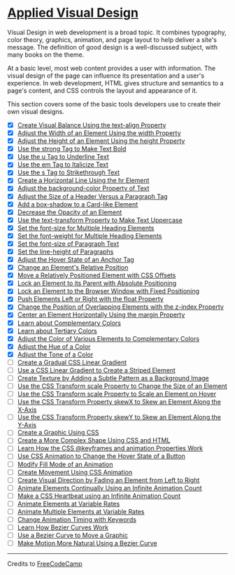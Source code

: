 # [Applied Visual Design](https://learn.freecodecamp.org/responsive-web-design/applied-visual-design/)

Visual Design in web development is a broad topic. It combines typography, color theory, graphics, animation, and page layout to help deliver a site's message. The definition of good design is a well-discussed subject, with many books on the theme.

At a basic level, most web content provides a user with information. The visual design of the page can influence its presentation and a user's experience. In web development, HTML gives structure and semantics to a page's content, and CSS controls the layout and appearance of it.

This section covers some of the basic tools developers use to create their own visual designs.

- [x] [Create Visual Balance Using the text-align Property](01-create-visual-balance-using-the-text-align-property.html)
- [x] [Adjust the Width of an Element Using the width Property](02-adjust-the-width-of-an-element-using-the-width-property.html)
- [x] [Adjust the Height of an Element Using the height Property](03-adjust-the-height-of-an-element-using-the-height-property.html)
- [x] [Use the strong Tag to Make Text Bold](04-use-the-strong-tag-to-make-text-bold.html)
- [x] [Use the u Tag to Underline Text](05-use-the-u-tag-to-underline-text.html)
- [x] [Use the em Tag to Italicize Text](06-use-the-em-tag-to-italicize-text.html)
- [x] [Use the s Tag to Strikethrough Text](07-use-the-s-tag-to-strikethrough-text.html)
- [x] [Create a Horizontal Line Using the hr Element](08-create-a-horizontal-line-using-the-hr-element.html)
- [x] [Adjust the background-color Property of Text](09-adjust-the-background-color-property-of-text.html)
- [x] [Adjust the Size of a Header Versus a Paragraph Tag](10-adjust-the-size-of-a-header-versus-a-paragraph-tag.html)
- [x] [Add a box-shadow to a Card-like Element](11-add-a-box-shadow-to-a-card-like-element.html)
- [x] [Decrease the Opacity of an Element](12-decrease-the-opacity-of-an-element.html)
- [x] [Use the text-transform Property to Make Text Uppercase](13-use-the-text-transform-property-to-make-text-uppercase.html)
- [x] [Set the font-size for Multiple Heading Elements](14-set-the-font-size-for-multiple-heading-elements.html)
- [x] [Set the font-weight for Multiple Heading Elements](15-set-the-font-weight-for-multiple-heading-elements.html)
- [x] [Set the font-size of Paragraph Text](16-set-the-font-size-of-paragraph-text.html)
- [x] [Set the line-height of Paragraphs](17-set-the-line-height-of-paragraphs.html)
- [x] [Adjust the Hover State of an Anchor Tag](18-adjust-the-hover-state-of-an-anchor-tag.html)
- [x] [Change an Element's Relative Position](19-change-an-elements-relative-position.html)
- [x] [Move a Relatively Positioned Element with CSS Offsets](20-move-a-relatively-positioned-element-with-css-offsets.html)
- [x] [Lock an Element to its Parent with Absolute Positioning](21-lock-an-element-to-its-parent-with-absolute-positioning.html)
- [x] [Lock an Element to the Browser Window with Fixed Positioning](22-lock-an-element-to-the-browser-window-with-fixed-positioning.html)
- [x] [Push Elements Left or Right with the float Property](23-push-elements-left-or-right-with-the-float-property.html)
- [x] [Change the Position of Overlapping Elements with the z-index Property](24-change-the-position-of-overlapping-elements-with-the-z-index-property.html)
- [x] [Center an Element Horizontally Using the margin Property](25-center-an-element-horizontally-using-the-margin-property.html)
- [x] [Learn about Complementary Colors](26-learn-about-complementary-colors.html)
- [x] [Learn about Tertiary Colors](27-learn-about-tertiary-colors.html)
- [x] [Adjust the Color of Various Elements to Complementary Colors](28-adjust-the-color-of-various-elements-to-complementary-colors.html)
- [x] [Adjust the Hue of a Color](29-adjust-the-hue-of-a-color.html)
- [x] [Adjust the Tone of a Color](30-adjust-the-tone-of-a-color.html)
- [ ] [Create a Gradual CSS Linear Gradient](31-create-a-gradual-css-linear-gradient.html)
- [ ] [Use a CSS Linear Gradient to Create a Striped Element](32-use-a-css-linear-gradient-to-create-a-striped-element.html)
- [ ] [Create Texture by Adding a Subtle Pattern as a Background Image](33-create-texture-by-adding-a-subtle-pattern-as-a-background-image.html)
- [ ] [Use the CSS Transform scale Property to Change the Size of an Element](34-use-the-css-transform-scale-property-to-change-the-size-of-an-element.html)
- [ ] [Use the CSS Transform scale Property to Scale an Element on Hover](35-use-the-css-transform-scale-property-to-scale-an-element-on-hover.html)
- [ ] [Use the CSS Transform Property skewX to Skew an Element Along the X-Axis](36-use-the-css-transform-property-skewx-to-skew-an-element-along-the-x-axis.html)
- [ ] [Use the CSS Transform Property skewY to Skew an Element Along the Y-Axis](37-use-the-css-transform-property-skewy-to-skew-an-element-along-the-y-axis.html)
- [ ] [Create a Graphic Using CSS](38-create-a-graphic-using-css.html)
- [ ] [Create a More Complex Shape Using CSS and HTML](39-create-a-more-complex-shape-using-css-and-html.html)
- [ ] [Learn How the CSS @keyframes and animation Properties Work](40-learn-how-the-css-keyframes-and-animation-properties-work.html)
- [ ] [Use CSS Animation to Change the Hover State of a Button](41-use-css-animation-to-change-the-hover-state-of-a-button.html)
- [ ] [Modify Fill Mode of an Animation](42-modify-fill-mode-of-an-animation.html)
- [ ] [Create Movement Using CSS Animation](43-create-movement-using-css-animation.html)
- [ ] [Create Visual Direction by Fading an Element from Left to Right](44-create-visual-direction-by-fading-an-element-from-left-to-right.html)
- [ ] [Animate Elements Continually Using an Infinite Animation Count](45-animate-elements-continually-using-an-infinite-animation-count.html)
- [ ] [Make a CSS Heartbeat using an Infinite Animation Count](46-make-a-css-heartbeat-using-an-infinite-animation-count.html)
- [ ] [Animate Elements at Variable Rates](47-animate-elements-at-variable-rates.html)
- [ ] [Animate Multiple Elements at Variable Rates](48-animate-multiple-elements-at-variable-rates.html)
- [ ] [Change Animation Timing with Keywords](49-change-animation-timing-with-keywords.html)
- [ ] [Learn How Bezier Curves Work](50-learn-how-bezier-curves-work.html)
- [ ] [Use a Bezier Curve to Move a Graphic](51-use-a-bezier-curve-to-move-a-graphic.html)
- [ ] [Make Motion More Natural Using a Bezier Curve](52-make-motion-more-natural-using-a-bezier-curve.html)

---

Credits to [FreeCodeCamp](https://www.freecodecamp.org/)